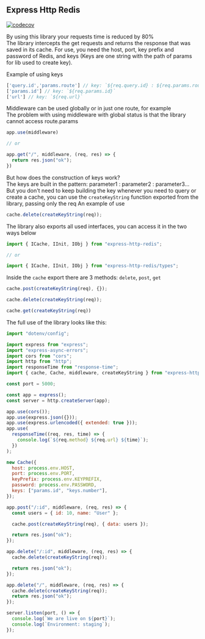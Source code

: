 ## Express Http Redis

[![codecov](https://codecov.io/gh/Joao208/express-http-redis/branch/main/graph/badge.svg?token=50MD3A8XVM)](https://codecov.io/gh/Joao208/express-http-redis)

By using this library your requests time is reduced by 80% <br>
The library intercepts the get requests and returns the response that was saved in its cache.
For use, you need the host, port, key prefix and password of Redis, and keys (Keys are one string with the path of params for lib used to create key).

Example of using keys

```js
['query.id','params.route'] // key: `${req.query.id} : ${req.params.route}`
['params.id'] // key: `${req.params.id}`
['url'] // key: `${req.url}`
```

Middleware can be used globally or in just one route, for example <br>
The problem with using middleware with global status is that the library cannot access route.params

```js
app.use(middleware)

// or

app.get("/", middleware, (req, res) => {
  return res.json("ok");
})
```

But how does the construction of keys work? <br>
The keys are built in the pattern: parameter1 : parameter2 : parameter3... <br>
But you don't need to keep building the key whenever you need to query or create a cache, you can use the `createKeyString` function exported from the library, passing only the req
An example of use

```js
cache.delete(createKeyString(req));
```

The library also exports all used interfaces, you can access it in the two ways below

```js
import { ICache, IInit, IObj } from "express-http-redis";

// or

import { ICache, IInit, IObj } from "express-http-redis/types";
```

Inside the `cache` export there are 3 methods: `delete`, `post`, `get`

```js
cache.post(createKeyString(req), {});

cache.delete(createKeyString(req));

cache.get(createKeyString(req))
```

The full use of the library looks like this:

```js
import "dotenv/config";

import express from "express";
import "express-async-errors";
import cors from "cors";
import http from "http";
import responseTime from "response-time";
import { cache, Cache, middleware, createKeyString } from "express-http-redis";

const port = 5000;

const app = express();
const server = http.createServer(app);

app.use(cors());
app.use(express.json({}));
app.use(express.urlencoded({ extended: true }));
app.use(
  responseTime((req, res, time) => {
    console.log(`${req.method} ${req.url} ${time}`);
  })
);

new Cache({
  host: process.env.HOST,
  port: process.env.PORT,
  keyPrefix: process.env.KEYPREFIX,
  password: process.env.PASSWORD,
  keys: ["params.id", "keys.number"],
});

app.post("/:id", middleware, (req, res) => {
  const users = { id: 10, name: "User" };

  cache.post(createKeyString(req), { data: users });

  return res.json("ok");
});

app.delete("/:id", middleware, (req, res) => {
  cache.delete(createKeyString(req));

  return res.json("ok");
});

app.delete("/", middleware, (req, res) => {
  cache.delete(createKeyString(req));
  return res.json("ok");
});

server.listen(port, () => {
  console.log(`We are live on ${port}`);
  console.log(`Environment: staging`);
});
```
